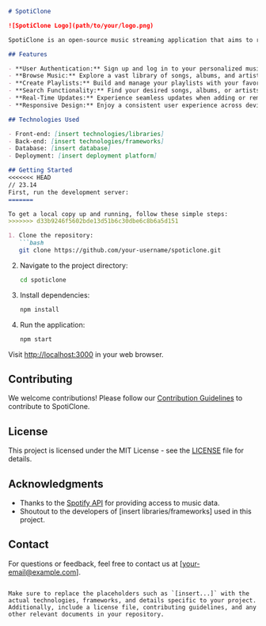 ```markdown
# SpotiClone

![SpotiClone Logo](path/to/your/logo.png)

SpotiClone is an open-source music streaming application that aims to replicate the core features and user experience of Spotify. It's built with [insert technologies/frameworks used].

## Features

- **User Authentication:** Sign up and log in to your personalized music account.
- **Browse Music:** Explore a vast library of songs, albums, and artists.
- **Create Playlists:** Build and manage your playlists with your favorite tracks.
- **Search Functionality:** Find your desired songs, albums, or artists quickly.
- **Real-Time Updates:** Experience seamless updates when adding or removing songs from playlists.
- **Responsive Design:** Enjoy a consistent user experience across devices.

## Technologies Used

- Front-end: [insert technologies/libraries]
- Back-end: [insert technologies/frameworks]
- Database: [insert database]
- Deployment: [insert deployment platform]

## Getting Started
<<<<<<< HEAD
// 23.14
First, run the development server:
=======

To get a local copy up and running, follow these simple steps:
>>>>>>> d33b9246f5602bde13d51b6c30dbe6c8b6a5d151

1. Clone the repository:
   ```bash
   git clone https://github.com/your-username/spoticlone.git
   ```

2. Navigate to the project directory:
   ```bash
   cd spoticlone
   ```

3. Install dependencies:
   ```bash
   npm install
   ```

4. Run the application:
   ```bash
   npm start
   ```

Visit [http://localhost:3000](http://localhost:3000) in your web browser.

## Contributing

We welcome contributions! Please follow our [Contribution Guidelines](CONTRIBUTING.md) to contribute to SpotiClone.

## License

This project is licensed under the MIT License - see the [LICENSE](LICENSE) file for details.

## Acknowledgments

- Thanks to the [Spotify API](https://developer.spotify.com/documentation/web-api/) for providing access to music data.
- Shoutout to the developers of [insert libraries/frameworks] used in this project.

## Contact

For questions or feedback, feel free to contact us at [your-email@example.com].

```

Make sure to replace the placeholders such as `[insert...]` with the actual technologies, frameworks, and details specific to your project. Additionally, include a license file, contributing guidelines, and any other relevant documents in your repository.
